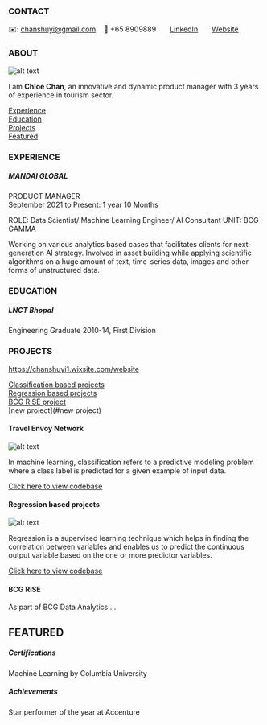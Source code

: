 <!-- CONTACT Section Starts -->
### CONTACT

<!-- Add your details -->
✉️: chanshuyi@gmail.com
&nbsp;&nbsp; 📲 +65 8909889
&nbsp;&nbsp;&nbsp;&nbsp;&nbsp; [LinkedIn](https://www.linkedin.com/in/chloechanshuyi//) 
&nbsp;&nbsp;&nbsp;&nbsp;&nbsp; [Website](https://chanshuyi1.wixsite.com/website)
<!-- CONTACT Section Ends -->

<!-- ABOUT Section Starts -->
### ABOUT
<!-- Add link to your picture -->

![alt text](https://raw.githubusercontent.com/krvishwesh54/Kumar-Vishwesh/main/images/profile.jpg)

<!-- Add your details -->

I am __Chloe Chan__, an innovative and dynamic product manager with 3 years of experience in tourism sector. 


<!-- Add link to the sections -->
[Experience](#experience) <br>
[Education](#education) <br>
[Projects](#projects) <br>
[Featured](#featured) <br> 

<!-- ABOUT Section Ends -->

<!-- EXPERIENCE Section Starts -->
### EXPERIENCE
<!-- Add your details -->
##### MANDAI GLOBAL 
PRODUCT MANAGER<br>
September 2021 to Present: 1 year 10 Months

ROLE: Data Scientist/ Machine Learning Engineer/ AI Consultant
UNIT: BCG GAMMA

Working on various analytics based cases that facilitates clients for next-generation AI strategy. Involved in asset building while applying scientific algorithms on a huge amount of text, time-series data, images and other forms of unstructured data.

<!-- EXPERIENCE Section Ends -->

<!-- EDUCATION Section Starts -->
### EDUCATION
<!-- Add your details -->
##### LNCT Bhopal
Engineering Graduate 2010-14, First Division

<!-- EDUCATION Section Ends -->

<!-- PROJECTS Section Starts -->
### PROJECTS

https://chanshuyi1.wixsite.com/website
<!-- Add your details -->

[Classification based projects](#classification-based-projects) <br>
[Regression based projects](#regression-based-projects) <br>
[BCG RISE project](#regression-based-projects) <br>
[new project](#new project) <br> 

<!-- Add your details -->

#### Travel Envoy Network 
![alt text](https://raw.githubusercontent.com/krvishwesh54/Kumar-Vishwesh/main/images/Classification.png)

In machine learning, classification refers to a predictive modeling problem where a class label is predicted for a given example of input data.

[Click here to view codebase](https://github.com/krvishwesh54/DataScience_DeepLearning_MachineLearning/tree/master/Classification)

#### Regression based projects
![alt text](https://raw.githubusercontent.com/krvishwesh54/Kumar-Vishwesh/main/images/Regression.jpg)

Regression is a supervised learning technique which helps in finding the correlation between variables and enables us to predict the continuous output variable based on the one or more predictor variables.

[Click here to view codebase](https://github.com/krvishwesh54/DataScience_DeepLearning_MachineLearning/tree/master/Regression)

#### BCG RISE 
As part of BCG Data Analytics ... 
<!-- PROJECTS Section Ends -->

<!-- FEATURED Section Starts -->
## FEATURED
<!-- Add your details -->
##### Certifications
Machine Learning by Columbia University

##### Achievements
Star performer of the year at Accenture
<!-- FEATURED Section Ends -->

